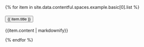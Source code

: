 <div class="usa-accordion usa-tabs">
    {% for item in site.data.contentful.spaces.example.basic[0].list %}
        <h4 class="usa-accordion__heading">
            <button
            class="usa-accordion__button"
            aria-expanded="false"
            aria-controls="t{{forloop.index}}"
            >
                {{ item.title }}
            </button>
        </h4>
        <div id="t{{forloop.index}}" class="usa-accordion__content usa-prose">
            <p>
                {{item.content | markdownify}}
            </p>
        </div>
    {% endfor %}
</div>